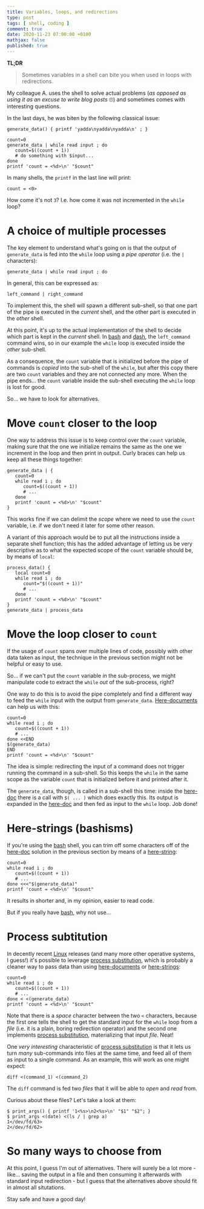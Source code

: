 ```yaml
---
title: Variables, loops, and redirections
type: post
tags: [ shell, coding ]
comment: true
date: 2020-11-23 07:00:00 +0100
mathjax: false
published: true
---
```


**TL;DR**

> Sometimes variables in a shell can bite you when used in loops with
> redirections.

My colleague A. uses the shell to solve actual problems (*as opposed as
using it as an excuse to write blog posts* 🙄) and sometimes comes with
interesting questions.

In the last days, he was biten by the following classical issue:

```shell
generate_data() { printf 'yadda\nyadda\nyadda\n' ; }

count=0
generate_data | while read input ; do
   count=$((count + 1))
   # do something with $input...
done
printf 'count = <%d>\n' "$count"
```

In many shells, the `printf` in the last line will print:

```
count = <0>
```

How come it's not `3`? I.e. how come it was not incremented in the `while`
loop?

# A choice of multiple processes

The key element to understand what's going on is that the output of
`generate_data` is fed into the `while` loop using a *pipe operator* (i.e.
the `|` characters):

```shell
generate_data | while read input ; do
```

In general, this can be expressed as:

```shell
left_command | right_command
```

To implement this, the shell will spawn a different sub-shell, so that one
part of the pipe is executed in the *current* shell, and the other part is
executed in the *other* shell.

At this point, it's up to the actual implementation of the shell to decide
which part is kept in the *current* shell. In [bash][] and [dash][], the
`left_command` command wins, so in our example the `while` loop is executed
inside the *other* sub-shell.

As a consequence, the `count` variable that is initialized before the pipe
of commands is *copied* into the sub-shell of the `while`, but after this
copy there are two `count` variables and they are not connected any more.
When the pipe ends... the `count` variable inside the sub-shell executing
the `while` loop is lost for good.

So... we have to look for alternatives.

# Move `count` closer to the loop

One way to address this issue is to keep control over the `count` variable,
making sure that the one we initialize remains the same as the one we
increment in the loop and then print in output. Curly braces can help us
keep all these things together:

```shell
generate_data | {
   count=0
   while read i ; do
      count=$((count + 1))
      # ...
   done
   printf 'count = <%d>\n' "$count"
}
```

This works fine if we can delimit the *scope* where we need to use the
`count` variable, i.e. if we don't need it later for some other reason.

A variant of this approach would be to put all the instructions inside a
separate shell function; this has the added advantage of letting us be very
descriptive as to what the expected scope of the `count` variable should be,
by means of `local`:

```shell
process_data() {
   local count=0
   while read i ; do
      count="$((count + 1))"
      # ...
   done
   printf 'count = <%d>\n' "$count"
}
generate_data | process_data
```

# Move the loop closer to `count`

If the usage of `count` spans over multiple lines of code, possibly with
other data taken as input, the technique in the previous section might not
be helpful or easy to use.

So... if we can't put the `count` variable *in* the sub-process, we might
manipulate code to extract the `while` *out* of the sub-process, right?

One way to do this is to avoid the pipe completely and find a different way
to feed the `while` input with the output from `generate_data`.
[Here-documents][here-doc] can help us with this:

```shell
count=0
while read i ; do
   count=$((count + 1))
   # ...
done <<END
$(generate_data)
END
printf 'count = <%d>\n' "$count"
```

The idea is simple: redirecting the input of a command does not trigger
running the command in a sub-shell. So this keeps the `while` in the same
scope as the variable `count` that is initialized before it and printed
after it.

The `generate_data`, though, is called in a sub-shell this time: inside the
[here-doc][] there is a call with `$( ... )` which does exactly this. Its
output is expanded in the [here-doc][] and then fed as input to the `while`
loop. Job done!


# Here-strings (bashisms)

If you're using the [bash][] shell, you can trim off some characters off of
the [here-doc][] solution in the previous section by means of a
[here-string][]:

```shell
count=0
while read i ; do
   count=$((count + 1))
   # ...
done <<<"$(generate_data)"
printf 'count = <%d>\n' "$count"
```

It results in shorter and, in my opinion, easier to read code.

But if you really have [bash][], why not use...

# Process subtitution

In decently recent [Linux][] releases (and many more other operative
systems, I guess!) it's possible to leverage [process substitution][], which
is probably a cleaner way to pass data than using [here-documents][here-doc]
or [here-strings][here-string]:

```shell
count=0
while read i ; do
   count=$((count + 1))
   # ...
done < <(generate_data)
printf 'count = <%d>\n' "$count"
```

Note that there is a *space* character between the two `<` characters,
because the first one tells the shell to get the standard input for the
`while` loop from a *file* (i.e. it is a plain, boring redirection operator)
and the second one implements [process substitution][], materializing that
input *file*. Neat!

One *very interesting* characteristic of [process substitution][] is that it
lets us turn *many* sub-commands into files at the same time, and feed all
of them as input to a single command. As an example, this will work as one
might expect:

```shell
diff <(command_1) <(command_2)
```

The `diff` command is fed two *files* that it will be able to *open* and
*read* from.

Curious about these files? Let's take a look at them:

```shell
$ print_args() { printf '1<%s>\n2<%s>\n' "$1" "$2"; }
$ print_args <(date) <(ls / | grep a)
1</dev/fd/63>
2</dev/fd/62>
```

# So many ways to choose from

At this point, I guess I'm out of alternatives. There will surely be a lot
more - like... saving the output in a file and then consuming it afterwards
with standard input redirection - but I guess that the alternatives above
should fit in almost all situtations.

Stay safe and have a good day!


[bash]: https://www.gnu.org/software/bash/
[dash]: http://gondor.apana.org.au/~herbert/dash/
[here-doc]: https://pubs.opengroup.org/onlinepubs/9699919799/
[here-string]: https://tldp.org/LDP/abs/html/x17837.html
[Linux]: https://www.linuxfoundation.org/
[process substitution]: https://tldp.org/LDP/abs/html/process-sub.html
[abs]: https://tldp.org/LDP/abs/html/

